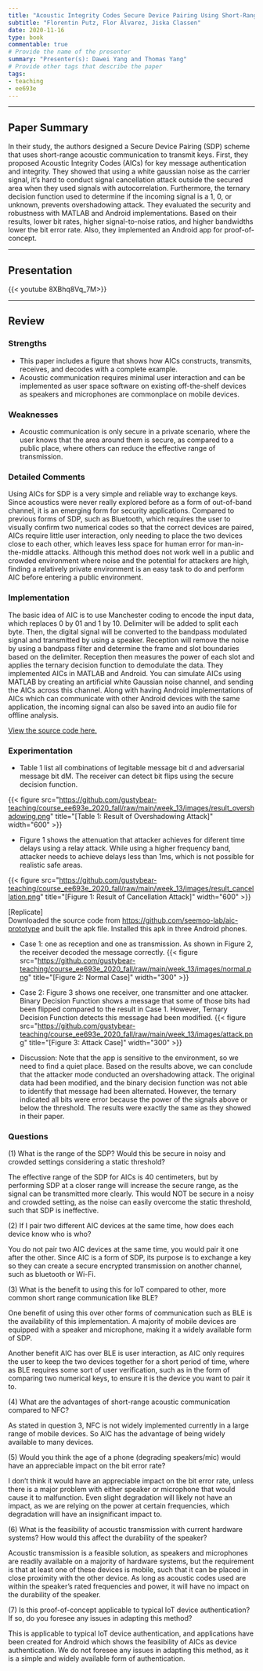 ```yaml
---
title: "Acoustic Integrity Codes Secure Device Pairing Using Short-Range Acoustic Communication"
subtitle: "Florentin Putz, Flor Álvarez, Jiska Classen"
date: 2020-11-16
type: book
commentable: true
# Provide the name of the presenter
summary: "Presenter(s): Dawei Yang and Thomas Yang"
# Provide other tags that describe the paper
tags:
- teaching
- ee693e
---
```

***
## Paper Summary
In their study, the authors designed a Secure Device Pairing (SDP) scheme that uses short-range acoustic communication to transmit keys. First, they proposed Acoustic Integrity Codes (AICs) for key message authentication and integrity. They showed that using a white gaussian noise as the carrier signal, it’s hard to conduct signal cancellation attack outside the secured area when they used signals with autocorrelation. Furthermore, the ternary decision function used to determine if the incoming signal is a 1, 0, or unknown, prevents overshadowing attack. They evaluated the security and robustness with MATLAB and Android implementations. Based on their results, lower bit rates, higher signal-to-noise ratios, and higher bandwidths lower the bit error rate. Also, they implemented an Android app for proof-of-concept.
***
## Presentation
{{< youtube 8XBhq8Vq_7M>}}
***
## Review
### Strengths
- This paper includes a figure that shows how AICs constructs, transmits, receives, and decodes with a complete example.
- Acoustic communication requires minimal user interaction and can be implemented as user space software on existing off-the-shelf devices as speakers and microphones are commonplace on mobile devices.
 
### Weaknesses
- Acoustic communication is only secure in a private scenario, where the user knows that the area around them is secure, as compared to a public place, where others can reduce the effective range of transmission.
 
### Detailed Comments
Using AICs for SDP is a very simple and reliable way to exchange keys. Since acoustics were never really explored before as a form of out-of-band channel, it is an emerging form for security applications. Compared to previous forms of SDP, such as Bluetooth, which requires the user to visually confirm two numerical codes so that the correct devices are paired, AICs require little user interaction, only needing to place the two devices close to each other, which leaves less space for human error for man-in-the-middle attacks. Although this method does not work well in a public and crowded environment where noise and the potential for attackers are high, finding a relatively private environment is an easy task to do and perform AIC before entering a public environment.
 
### Implementation
The basic idea of AIC is to use Manchester coding to encode the input data, which replaces 0 by 01 and 1 by 10. Delimiter will be added to split each byte. Then, the digital signal will be converted to the bandpass modulated signal and transmitted by using a speaker. Reception will remove the noise by using a bandpass filter and determine the frame and slot boundaries based on the delimiter. Reception then measures the power of each slot and applies the ternary decision function to demodulate the data.
They implemented AICs in MATLAB and Android. You can simulate AICs using MATLAB by creating an artificial white Gaussian noise channel, and sending the AICs across this channel. Along with having Android implementations of AICs which can communicate with other Android devices with the same application, the incoming signal can also be saved into an audio file for offline analysis.


[View the source code here.](https://github.com/seemoo-lab/aic-prototype)

### Experimentation
- Table 1 list all combinations of legitable message bit d and adversarial message bit dM. The receiver can detect bit flips using the secure decision function.

{{< figure src="https://github.com/gustybear-teaching/course_ee693e_2020_fall/raw/main/week_13/images/result_overshadowing.png" title="[Table 1: Result of Overshadowing Attack]" width="600" >}}

- Figure 1 shows the attenuation that attacker achieves for diferent time delays using a relay attack. While using a higher frequency band, attacker needs to achieve delays less than 1ms, which is not possible for realistic safe areas.

{{< figure src="https://github.com/gustybear-teaching/course_ee693e_2020_fall/raw/main/week_13/images/result_cancellation.png" title="[Figure 1: Result of Cancellation Attack]" width="600" >}}

[Replicate]\
Downloaded the source code from https://github.com/seemoo-lab/aic-prototype and built the apk file. Installed this apk in three Android phones.
- Case 1: one as reception and one as transmission. As shown in Figure 2, the receiver decoded the message correctly.
{{< figure src="https://github.com/gustybear-teaching/course_ee693e_2020_fall/raw/main/week_13/images/normal.png" title="[Figure 2: Normal Case]" width="300" >}}
 
- Case 2: Figure 3 shows one receiver, one transmitter and one attacker. Binary Decision Function shows a message that some of those bits had been flipped compared to the result in Case 1. However, Ternary Decision Function detects this message had been modified.
{{< figure src="https://github.com/gustybear-teaching/course_ee693e_2020_fall/raw/main/week_13/images/attack.png" title="[Figure 3: Attack Case]" width="300" >}}
 
- Discussion:
Note that the app is sensitive to the environment, so we need to find a quiet place. Based on the results above, we can conclude that the attacker mode conducted an overshadowing attack. The original data had been modified, and the binary decision function was not able to identify that message had been alternated. However, the ternary indicated all bits were error because the power of the signals above or below the threshold. The results were exactly the same as they showed in their paper.
 
### Questions
(1) What is the range of the SDP? Would this be secure in noisy and crowded settings considering a static threshold?

The effective range of the SDP for AICs is 40 centimeters, but by performing SDP at a closer range will increase the secure range, as the signal can be transmitted more clearly. This would NOT be secure in a noisy and crowded setting, as the noise can easily overcome the static threshold, such that SDP is ineffective.
   
(2) If I pair two different AIC devices at the same time, how does each device know who is who?

You do not pair two AIC devices at the same time, you would pair it one after the other. Since AIC is a form of SDP, its purpose is to exchange a key so they can create a secure encrypted transmission on another channel, such as bluetooth or Wi-Fi.
 
(3) What is the benefit to using this for IoT compared to other, more common short range communication like BLE?

One benefit of using this over other forms of communication such as BLE is the availability of this implementation. A majority of mobile devices are equipped with a speaker and microphone, making it a widely available form of SDP.
 
Another benefit AIC has over BLE is user interaction, as AIC only requires the user to keep the two devices together for a short period of time, where as BLE requires some sort of user verification, such as in the form of comparing two numerical keys, to ensure it is the device you want to pair it to.
 
(4) What are the advantages of short-range acoustic communication compared to NFC?

As stated in question 3, NFC is not widely implemented currently in a large range of mobile devices. So AIC has the advantage of being widely available to many devices.
 
(5) Would you think the age of a phone (degrading speakers/mic) would have an appreciable impact on the bit error rate?

I don’t think it would have an appreciable impact on the bit error rate, unless there is a major problem with either speaker or microphone that would cause it to malfunction. Even slight degradation will likely not have an impact, as we are relying on the power at certain frequencies, which degradation will have an insignificant impact to.
 
(6) What is the feasibility of acoustic transmission with current hardware systems? How would this affect the durability of the speaker?

Acoustic transmission is a feasible solution, as speakers and microphones are readily available on a majority of hardware systems, but the requirement is that at least one of these devices is mobile, such that it can be placed in close proximity with the other device. As long as acoustic codes used are within the speaker’s rated frequencies and power, it will have no impact on the durability of the speaker.
 
(7) Is this proof-of-concept applicable to typical IoT device authentication? If so, do you foresee any issues in adapting this method?

This is applicable to typical IoT device authentication, and applications have been created for Android which shows the feasibility of AICs as device authentication. We do not foresee any issues in adapting this method, as it is a simple and widely available form of authentication.
